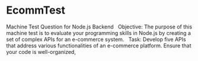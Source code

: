 # EcommTest
Machine Test Question for Node.js Backend   Objective: The purpose of this machine test is to evaluate your programming skills in Node.js by creating a set of complex APIs for an e-commerce system.   Task: Develop five APIs that address various functionalities of an e-commerce platform. Ensure that your code is well-organized,
